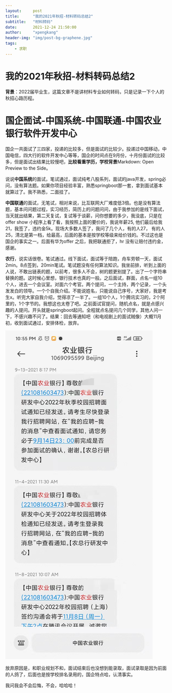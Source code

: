 ```yaml
---
layout:     post
title:      "我的2021年秋招-材料转码总结2"
subtitle:   "材料转码"
date:       2021-12-24 21:50:00
author:     "xpengkang"
header-img: "img/post-bg-graphene.jpg"
tags:
    - 求职
---
```


# 我的2021年秋招-材料转码总结2


**背景**：2022届毕业生，这篇文章不是讲材料专业如何转码，只是记录一下个人的秋招心路历程。

# 国企面试-中国系统-中国联通-中国农业银行软件开发中心

国企一共面试了三四家，投递的比较多，但是面试的比较少。投递过中国移动，中国电信，四大行的软件开发中心等等，国企的时间点在9月份，十月份面试的比较多，但是面试出结果比较慢吧，**比较看重学历，学校背景**Markdown: Open Preview to the Side。

说说**中国系统**的面试，笔试通过，面试纯考八股系列，面试的java开发，spring必问，没有算法题。如果你项目经验丰富，熟悉springboot那一套，拿到面试基本就算过了。我不熟悉，二面挂了。

**中国联通**的面试，无笔试，相对来说，比互联网大厂难度低3倍。也是没有算法题，基本问问题过程，实习经历，简历上的问题问问，由于我参加的是线下面试，当天就出结果，第二天复试，复试等于谈薪，问你想要的多少，我没底，只是在offer show 小程序上看了看，我按照上面的要价的，我说年薪25, 他们最后给我21，我签了，违约金5k。现场大多数人签了，我问了几个人，有的人27， 有的人25，清北是第一档，给最高，后面的基本是按学校等级来给价钱的。不过这也是国企的事实之一。后面有华为offer 之后，我把联通拒了，hr 没有让赔付违约金，感谢。

**农行**，说实话很卷。笔试通过。线下面试，面试等于陪跑，舟车劳顿一天，面试2min。8点签到，20min笔试。笔试题没有任何算法知识。我坐前排，听到上面的人说，不敢出链表的题，以前考，很多人不会，树的题更别提了。出了一个字符串替换的题。这时候心里想，银行技术也真的一般。之后面试，群面，点名一组10个人，进去一个会议室。对面六个考官。两个提问，一个主持，两个记录，一个头发发白的领导。一个个自我介绍。不能说姓名，只能说自己序号，大家好，我是考生x。听完大家自我介绍，觉得凉了一半了。一组10个人，1个腾讯实习的，2个阿里的，1个字节的。我想这也太卷了吧。之前面试官提问，随机点名，就是点感兴趣的人提问。开头就是springboot起问。全程就点名提问几个同学，其他人问一下，不感兴趣不问了。结果：回去等通知吧（和电视剧上的面试贼像）大概11月初，收到面试通过，安排体检，放弃。

![中国农业银行.jpg](../img/post-artical-bank.jpg)

放弃原因是，和职业规划不和，面试结束后也没想到能录取，面试录取是因为前面的人鸽了，后面也是按学校排名录用的，国企特点哈，认清事实。

我问我会不会后悔，不会，哈哈哈！